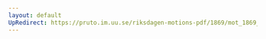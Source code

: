 ```yaml
---
layout: default
UpRedirect: https://pruto.im.uu.se/riksdagen-motions-pdf/1869/mot_1869__ak__150/mot_1869__ak__150-002.pdf
---
```

